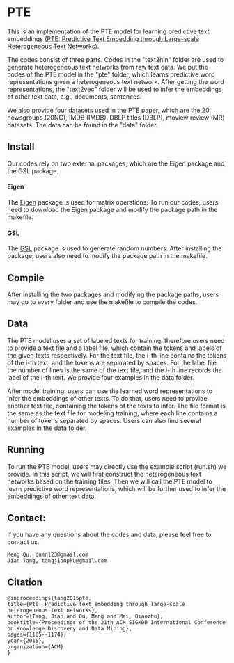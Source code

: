 # PTE
This is an implementation of the PTE model for learning predictive text embeddings [(PTE: Predictive Text Embedding through Large-scale Heterogeneous Text Networks)](https://arxiv.org/abs/1508.00200). 

The codes consist of three parts. Codes in the "text2hin" folder are used to generate heterogeneous text networks from raw text data. We put the codes of the PTE model in the "pte" folder, which learns predictive word representations given a heterogeneous text network. After getting the word representations, the "text2vec" folder will be used to infer the embeddings of other text data, e.g., documents, sentences.

We also provide four datasets used in the PTE paper, which are the 20 newsgroups (20NG), IMDB (IMDB), DBLP titles (DBLP), moview review (MR) datasets. The data can be found in the "data" folder.

## Install
Our codes rely on two external packages, which are the Eigen package and the GSL package.

#### Eigen
The [Eigen](http://eigen.tuxfamily.org/index.php?title=Main_Page) package is used for matrix operations. To run our codes, users need to download the Eigen package and modify the package path in the makefile.

#### GSL
The [GSL](https://www.gnu.org/software/gsl/) package is used to generate random numbers. After installing the package, users also need to modify the package path in the makefile. 

## Compile
After installing the two packages and modifying the package paths, users may go to every folder and use the makefile to compile the codes.

## Data
The PTE model uses a set of labeled texts for training, therefore users need to provide a text file and a label file, which contain the tokens and labels of the given texts respectively. For the text file, the i-th line contains the tokens of the i-th text, and the tokens are separated by spaces. For the label file, the number of lines is the same of the text file, and the i-th line records the label of the i-th text. We provide four examples in the data folder.

After model training, users can use the learned word representations to infer the embeddings of other texts. To do that, users need to provide another text file, containing the tokens of the texts to infer. The file format is the same as the text file for modeling training, where each line contains a number of tokens separated by spaces. Users can also find several examples in the data folder.

## Running
To run the PTE model, users may directly use the example script (run.sh) we provide. In this script, we will first construct the heterogeneous text networks based on the training files. Then we will call the PTE model to learn predictive word representations, which will be further used to infer the embeddings of other text data.

## Contact: 
If you have any questions about the codes and data, please feel free to contact us.
```
Meng Qu, qumn123@gmail.com
Jian Tang, tangjianpku@gmail.com
```

## Citation
```
@inproceedings{tang2015pte,
title={Pte: Predictive text embedding through large-scale heterogeneous text networks},
author={Tang, Jian and Qu, Meng and Mei, Qiaozhu},
booktitle={Proceedings of the 21th ACM SIGKDD International Conference on Knowledge Discovery and Data Mining},
pages={1165--1174},
year={2015},
organization={ACM}
}
```

